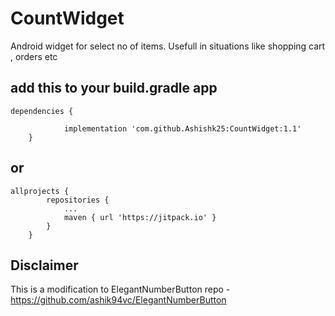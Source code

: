 # CountWidget
Android widget for select no of items. Usefull in situations like shopping cart , orders etc

## add this to your build.gradle app

```
dependencies {

	        implementation 'com.github.Ashishk25:CountWidget:1.1'
	}
```  
## or

```  
allprojects {
		repositories {
			...
			maven { url 'https://jitpack.io' }
		}
	}
```  
## Disclaimer
This is a modification to ElegantNumberButton repo -https://github.com/ashik94vc/ElegantNumberButton
